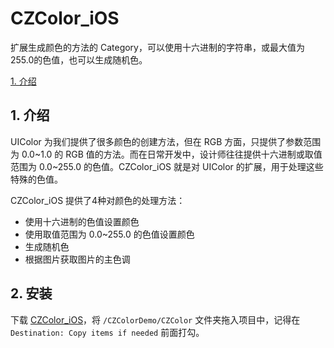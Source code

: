 # CZColor_iOS
扩展生成颜色的方法的 Category，可以使用十六进制的字符串，或最大值为255.0的色值，也可以生成随机色。

[1. 介绍](#1-介绍)

## 1. 介绍

UIColor 为我们提供了很多颜色的创建方法，但在 RGB 方面，只提供了参数范围为 0.0~1.0 的 RGB 值的方法。而在日常开发中，设计师往往提供十六进制或取值范围为 0.0~255.0 的色值。CZColor_iOS 就是对 UIColor 的扩展，用于处理这些特殊的色值。

CZColor_iOS 提供了4种对颜色的处理方法：

* 使用十六进制的色值设置颜色
* 使用取值范围为 0.0~255.0 的色值设置颜色
* 生成随机色
* 根据图片获取图片的主色调

## 2. 安装

下载 [CZColor_iOS](https://github.com/clayzhu/CZColor_iOS/archive/master.zip)，将 `/CZColorDemo/CZColor` 文件夹拖入项目中，记得在 `Destination: Copy items if needed` 前面打勾。

